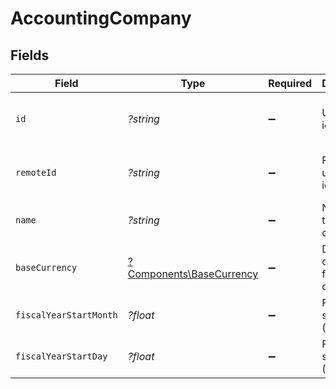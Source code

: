 # AccountingCompany


## Fields

| Field                                                               | Type                                                                | Required                                                            | Description                                                         | Example                                                             |
| ------------------------------------------------------------------- | ------------------------------------------------------------------- | ------------------------------------------------------------------- | ------------------------------------------------------------------- | ------------------------------------------------------------------- |
| `id`                                                                | *?string*                                                           | :heavy_minus_sign:                                                  | Unique identifier                                                   | 8187e5da-dc77-475e-9949-af0f1fa4e4e3                                |
| `remoteId`                                                          | *?string*                                                           | :heavy_minus_sign:                                                  | Provider's unique identifier                                        | 8187e5da-dc77-475e-9949-af0f1fa4e4e3                                |
| `name`                                                              | *?string*                                                           | :heavy_minus_sign:                                                  | Name of the company                                                 | Acme Corp                                                           |
| `baseCurrency`                                                      | [?Components\BaseCurrency](../../Models/Components/BaseCurrency.md) | :heavy_minus_sign:                                                  | Default currency for the company                                    |                                                                     |
| `fiscalYearStartMonth`                                              | *?float*                                                            | :heavy_minus_sign:                                                  | Fiscal year start month (1-12)                                      | 1                                                                   |
| `fiscalYearStartDay`                                                | *?float*                                                            | :heavy_minus_sign:                                                  | Fiscal year start day (1-31)                                        | 1                                                                   |